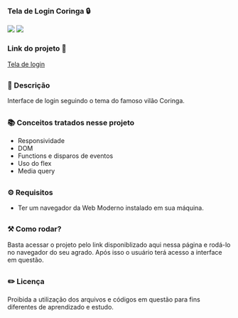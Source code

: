 ### Tela de Login Coringa 🔒

<div style="display: inline_block">

<img src="https://img.shields.io/badge/html5-%23E34F26.svg?style=for-the-badge&logo=html5&logoColor=white" />
<img src="https://img.shields.io/badge/css3-%231572B6.svg?style=for-the-badge&logo=css3&logoColor=white" />

### Link do projeto 🔗

<a href="https://26tassiofernandes.github.io/tela-de-login-coringa/" rel="external">Tela de login</a> <br>

</div>

##

### 📜 Descrição 

Interface de login seguindo o tema do famoso vilão Coringa.

##

### 📚 Conceitos tratados nesse projeto

- Responsividade 
- DOM 
- Functions e disparos de eventos 
- Uso do flex 
- Media query

##

### ⚙ Requisitos

- Ter um navegador da Web Moderno instalado em sua máquina.

##

### ⚒️ Como rodar?

Basta acessar o projeto pelo link disponiblizado aqui nessa página e rodá-lo no navegador do seu agrado. Após isso
o usuário terá acesso a interface em questão.

##

### ✏️ Licença

Proibida a utilização dos arquivos e códigos em questão para fins diferentes de aprendizado e estudo.

##

